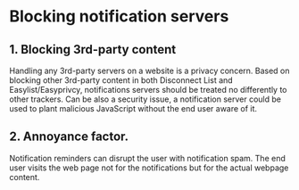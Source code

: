 # Blocking notification servers

## 1. Blocking 3rd-party content

Handling any 3rd-party servers on a website is a privacy concern. Based on blocking other 3rd-party content in both Disconnect List and Easylist/Easyprivcy, notifications servers should be treated no differently to other trackers.
Can be also a security issue, a notification server could be used to plant malicious JavaScript without the end user aware of it.

## 2. Annoyance factor.

Notification reminders can disrupt the user with notification spam. The end user visits the web page not for the notifications but for the actual webpage content.
